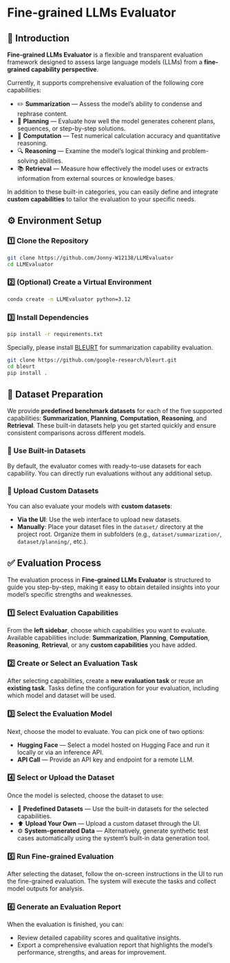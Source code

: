 # Fine-grained LLMs Evaluator

## 📌 Introduction

**Fine-grained LLMs Evaluator** is a flexible and transparent evaluation framework designed to assess large language models (LLMs) from a **fine-grained capability perspective**. 

Currently, it supports comprehensive evaluation of the following core capabilities:

- ✏️ **Summarization** — Assess the model’s ability to condense and rephrase content.
- 📅 **Planning** — Evaluate how well the model generates coherent plans, sequences, or step-by-step solutions.
- 🧮 **Computation** — Test numerical calculation accuracy and quantitative reasoning.
- 🔍 **Reasoning** — Examine the model’s logical thinking and problem-solving abilities.
- 📚 **Retrieval** — Measure how effectively the model uses or extracts information from external sources or knowledge bases.

In addition to these built-in categories, you can easily define and integrate **custom capabilities** to tailor the evaluation to your specific needs.

## ⚙️ Environment Setup

### 1️⃣ Clone the Repository

```bash
git clone https://github.com/Jonny-W12138/LLMEvaluator
cd LLMEvaluator
```

### 2️⃣ (Optional) Create a Virtual Environment

```bash
conda create -n LLMEvaluator python=3.12
```

### 3️⃣ Install Dependencies

```bash
pip install -r requirements.txt
```

Specially, please install [BLEURT](https://github.com/google-research/bleurt) for summarization capability evaluation.

```bash
git clone https://github.com/google-research/bleurt.git
cd bleurt
pip install .
```

## 📑 Dataset Preparation

We provide **predefined benchmark datasets** for each of the five supported capabilities: **Summarization**, **Planning**, **Computation**, **Reasoning**, and **Retrieval**. These built-in datasets help you get started quickly and ensure consistent comparisons across different models.

### 🔹 Use Built-in Datasets

By default, the evaluator comes with ready-to-use datasets for each capability. You can directly run evaluations without any additional setup.

### 🔹 Upload Custom Datasets

You can also evaluate your models with **custom datasets**:

- **Via the UI**: Use the web interface to upload new datasets.
- **Manually**: Place your dataset files in the `dataset/` directory at the project root. Organize them in subfolders (e.g., `dataset/summarization/`, `dataset/planning/`, etc.).

## ✅ Evaluation Process

The evaluation process in **Fine-grained LLMs Evaluator** is structured to guide you step-by-step, making it easy to obtain detailed insights into your model’s specific strengths and weaknesses.

### 1️⃣ **Select Evaluation Capabilities**

From the **left sidebar**, choose which capabilities you want to evaluate.
 Available capabilities include: **Summarization**, **Planning**, **Computation**, **Reasoning**, **Retrieval**, or any **custom capabilities** you have added.

### 2️⃣ **Create or Select an Evaluation Task**

After selecting capabilities, create a **new evaluation task** or reuse an **existing task**.
 Tasks define the configuration for your evaluation, including which model and dataset will be used.

### 3️⃣ **Select the Evaluation Model**

Next, choose the model to evaluate. You can pick one of two options:

- **Hugging Face** — Select a model hosted on Hugging Face and run it locally or via an inference API.
- **API Call** — Provide an API key and endpoint for a remote LLM.

### 4️⃣ **Select or Upload the Dataset**

Once the model is selected, choose the dataset to use:

- 📁 **Predefined Datasets** — Use the built-in datasets for the selected capabilities.
- ⬆️ **Upload Your Own** — Upload a custom dataset through the UI.
- ⚙️ **System-generated Data** — Alternatively, generate synthetic test cases automatically using the system’s built-in data generation tool.

### 5️⃣ **Run Fine-grained Evaluation**

After selecting the dataset, follow the on-screen instructions in the UI to run the fine-grained evaluation.
 The system will execute the tasks and collect model outputs for analysis.

### 6️⃣ **Generate an Evaluation Report**

When the evaluation is finished, you can:

- Review detailed capability scores and qualitative insights.
- Export a comprehensive evaluation report that highlights the model’s performance, strengths, and areas for improvement.
